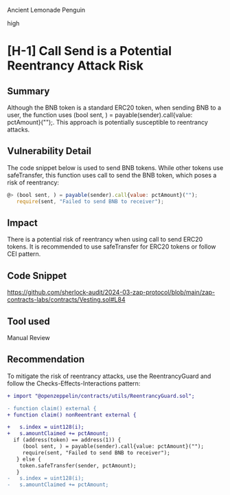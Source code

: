 Ancient Lemonade Penguin

high

# [H-1] Call Send is a Potential Reentrancy Attack Risk

## Summary

Although the BNB token is a standard ERC20 token, when sending BNB to a user, the function uses (bool sent, ) = payable(sender).call{value: pctAmount}("");. This approach is potentially susceptible to reentrancy attacks.

## Vulnerability Detail

The code snippet below is used to send BNB tokens. While other tokens use safeTransfer, this function uses call to send the BNB token, which poses a risk of reentrancy:

```javascript
@> (bool sent, ) = payable(sender).call{value: pctAmount}("");
   require(sent, "Failed to send BNB to receiver");
```

## Impact

There is a potential risk of reentrancy when using call to send ERC20 tokens. It is recommended to use safeTransfer for ERC20 tokens or follow CEI pattern.

## Code Snippet

<https://github.com/sherlock-audit/2024-03-zap-protocol/blob/main/zap-contracts-labs/contracts/Vesting.sol#L84>

## Tool used

Manual Review

## Recommendation

To mitigate the risk of reentrancy attacks, use the ReentrancyGuard and follow the Checks-Effects-Interactions pattern:

```diff
+ import "@openzeppelin/contracts/utils/ReentrancyGuard.sol";

- function claim() external {
+ function claim() nonReentrant external {

+   s.index = uint128(i);
+   s.amountClaimed += pctAmount;
  if (address(token) == address(1)) {
     (bool sent, ) = payable(sender).call{value: pctAmount}("");
     require(sent, "Failed to send BNB to receiver");
   } else {
    token.safeTransfer(sender, pctAmount);
   }
-   s.index = uint128(i);
-   s.amountClaimed += pctAmount;
```

